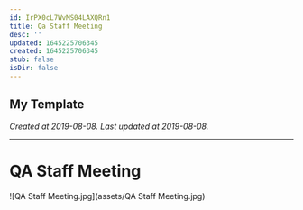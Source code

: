 ```yaml
---
id: IrPX0cL7WvMS04LAXQRn1
title: Qa Staff Meeting
desc: ''
updated: 1645225706345
created: 1645225706345
stub: false
isDir: false
---
```

My Template
---

_Created at 2019-08-08._
_Last updated at 2019-08-08._




---

# QA Staff Meeting


![QA Staff Meeting.jpg](assets/QA Staff Meeting.jpg)

